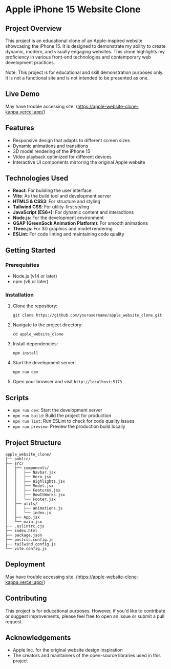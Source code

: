 # Apple iPhone 15 Website Clone

## Project Overview

This project is an educational clone of an Apple-inspired website showcasing the iPhone 15. It is designed to demonstrate my ability to create dynamic, modern, and visually engaging websites. This clone highlights my proficiency in various front-end technologies and contemporary web development practices.

Note: This project is for educational and skill demonstration purposes only. It is not a functional site and is not intended to be presented as one.

## Live Demo

May have trouble accessing site.
(https://apple-website-clone-kappa.vercel.app/)

## Features

- Responsive design that adapts to different screen sizes
- Dynamic animations and transitions
- 3D model rendering of the iPhone 15
- Video playback optimized for different devices
- Interactive UI components mirroring the original Apple website

## Technologies Used

- **React**: For building the user interface
- **Vite**: As the build tool and development server
- **HTML5 & CSS3**: For structure and styling
- **Tailwind CSS**: For utility-first styling
- **JavaScript (ES6+)**: For dynamic content and interactions
- **Node.js**: For the development environment
- **GSAP (GreenSock Animation Platform)**: For smooth animations
- **Three.js**: For 3D graphics and model rendering
- **ESLint**: For code linting and maintaining code quality

## Getting Started

### Prerequisites

- Node.js (v14 or later)
- npm (v6 or later)

### Installation

1. Clone the repository:
   ```
   git clone https://github.com/yourusername/apple_website_clone.git
   ```

2. Navigate to the project directory:
   ```
   cd apple_website_clone
   ```

3. Install dependencies:
   ```
   npm install
   ```

4. Start the development server:
   ```
   npm run dev
   ```

5. Open your browser and visit `http://localhost:5173`

## Scripts

- `npm run dev`: Start the development server
- `npm run build`: Build the project for production
- `npm run lint`: Run ESLint to check for code quality issues
- `npm run preview`: Preview the production build locally

## Project Structure

```
apple_website_clone/
├── public/
├── src/
│   ├── components/
│   │   ├── Navbar.jsx
│   │   ├── Hero.jsx
│   │   ├── Highlights.jsx
│   │   ├── Model.jsx
│   │   ├── Features.jsx
│   │   ├── HowItWorks.jsx
│   │   └── Footer.jsx
│   ├── utils/
│   │   ├── animations.js
│   │   └── index.js
│   ├── App.jsx
│   └── main.jsx
├── .eslintrc.cjs
├── index.html
├── package.json
├── postcss.config.js
├── tailwind.config.js
└── vite.config.js
```

## Deployment

May have trouble accessing site.
(https://apple-website-clone-kappa.vercel.app/)

## Contributing

This project is for educational purposes. However, if you'd like to contribute or suggest improvements, please feel free to open an issue or submit a pull request.


## Acknowledgements

- Apple Inc. for the original website design inspiration
- The creators and maintainers of the open-source libraries used in this project
